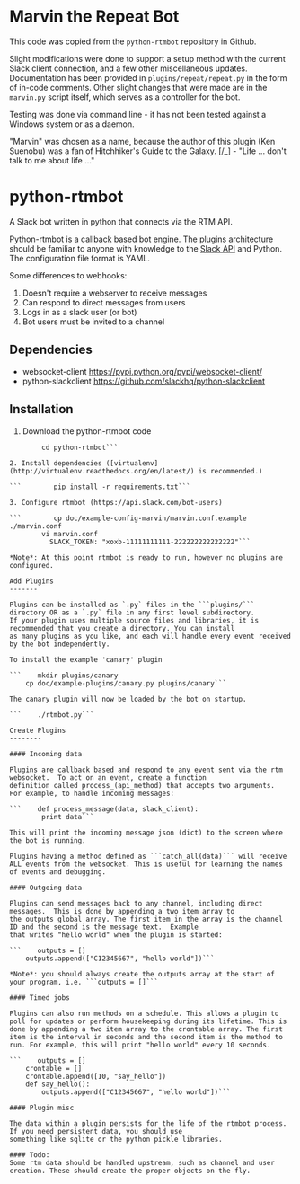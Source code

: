 # Marvin the Repeat Bot

This code was copied from the `python-rtmbot` repository in Github.

Slight modifications were done to support a setup method with the current Slack client connection, and a few other miscellaneous
updates.  Documentation has been provided in `plugins/repeat/repeat.py` in the form of in-code comments.  Other slight changes
that were made are in the `marvin.py` script itself, which serves as a controller for the bot.

Testing was done via command line - it has not been tested against a Windows system or as a daemon.

"Marvin" was chosen as a name, because the author of this plugin (Ken Suenobu) was a fan of Hitchhiker's Guide to the Galaxy.
[/_\] - "Life ... don't talk to me about life ..."

# python-rtmbot

A Slack bot written in python that connects via the RTM API.

Python-rtmbot is a callback based bot engine. The plugins architecture should be familiar to anyone with knowledge to
the [Slack API](https://api.slack.com) and Python. The configuration file format is YAML.

Some differences to webhooks:

1. Doesn't require a webserver to receive messages
2. Can respond to direct messages from users
3. Logs in as a slack user (or bot)
4. Bot users must be invited to a channel

Dependencies
----------
* websocket-client https://pypi.python.org/pypi/websocket-client/
* python-slackclient https://github.com/slackhq/python-slackclient

Installation
-----------

1. Download the python-rtmbot code

```        git clone git@github.com:slackhq/python-rtmbot.git
        cd python-rtmbot```

2. Install dependencies ([virtualenv](http://virtualenv.readthedocs.org/en/latest/) is recommended.)

```        pip install -r requirements.txt```

3. Configure rtmbot (https://api.slack.com/bot-users)
        
```        cp doc/example-config-marvin/marvin.conf.example ./marvin.conf
        vi marvin.conf
          SLACK_TOKEN: "xoxb-11111111111-222222222222222"```

*Note*: At this point rtmbot is ready to run, however no plugins are configured.

Add Plugins
-------

Plugins can be installed as `.py` files in the ```plugins/``` directory OR as a `.py` file in any first level subdirectory.
If your plugin uses multiple source files and libraries, it is recommended that you create a directory. You can install
as many plugins as you like, and each will handle every event received by the bot independently.

To install the example 'canary' plugin

```    mkdir plugins/canary
    cp doc/example-plugins/canary.py plugins/canary```

The canary plugin will now be loaded by the bot on startup.

```    ./rtmbot.py```

Create Plugins
--------

#### Incoming data

Plugins are callback based and respond to any event sent via the rtm websocket.  To act on an event, create a function
definition called process_(api_method) that accepts two arguments.  For example, to handle incoming messages:

```    def process_message(data, slack_client):
        print data```

This will print the incoming message json (dict) to the screen where the bot is running.

Plugins having a method defined as ```catch_all(data)``` will receive ALL events from the websocket. This is useful for learning the names of events and debugging.

#### Outgoing data

Plugins can send messages back to any channel, including direct messages.  This is done by appending a two item array to
the outputs global array. The first item in the array is the channel ID and the second is the message text.  Example
that writes "hello world" when the plugin is started:

```    outputs = []
    outputs.append(["C12345667", "hello world"])```

*Note*: you should always create the outputs array at the start of your program, i.e. ```outputs = []```

#### Timed jobs

Plugins can also run methods on a schedule. This allows a plugin to poll for updates or perform housekeeping during its lifetime. This is done by appending a two item array to the crontable array. The first item is the interval in seconds and the second item is the method to run. For example, this will print "hello world" every 10 seconds.

```    outputs = []
    crontable = []
    crontable.append([10, "say_hello"])
    def say_hello():
        outputs.append(["C12345667", "hello world"])```

#### Plugin misc

The data within a plugin persists for the life of the rtmbot process. If you need persistent data, you should use
something like sqlite or the python pickle libraries.

#### Todo:
Some rtm data should be handled upstream, such as channel and user creation. These should create the proper objects on-the-fly.
